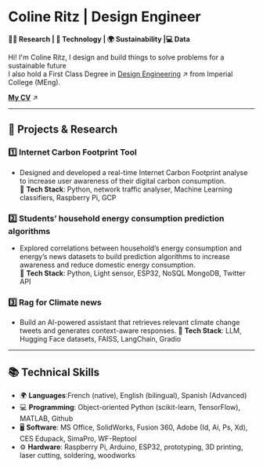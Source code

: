 # Coline Ritz | Design Engineer

**👩‍🔬 Research | 🤖 Technology | 🌍 Sustainability |💻 Data**  

Hi! I'm Coline Ritz, I design and build things to solve problems for a sustainable future   
I also hold a First Class Degree in [Design Engineering](https://www.imperial.ac.uk/study/courses/undergraduate/design-engineering/) ↗ from Imperial College (MEng).


**[My CV](https://github.com/user-attachments/files/18988028/CV.pdf)** ↗

---
## 📌 **Projects & Research**  
### 1️⃣ Internet Carbon Footprint Tool  
* Designed and developed a real-time Internet Carbon Footprint analyse to increase user awareness of their digital carbon consumption.  
🔹 **Tech Stack**: Python, network traffic analyser, Machine Learning classifiers, Raspberry Pi, GCP

### **2️⃣ Students’ household energy consumption prediction algorithms**  
* Explored correlations between household’s energy consumption and energy’s news datasets to build prediction algorithms to increase awareness and reduce domestic energy consumption.  
🔹 **Tech Stack**: Python, Light sensor, ESP32, NoSQL MongoDB, Twitter API

### **3️⃣ Rag for Climate news**  
* Build an AI-powered assistant that retrieves relevant climate change tweets and generates context-aware responses.
🔹 **Tech Stack**: LLM, Hugging Face datasets, FAISS, LangChain, Gradio 

---

## 📚 **Technical Skills**
- 🌍 **Languages**:French (native), English (bilingual), Spanish (Advanced)  
- 💻 **Programming**: Object-oriented Python (scikit-learn, TensorFlow), MATLAB, Github  
- 🖥️ **Software**: MS Office, SolidWorks, Fusion 360, Adobe (Id, Ai, Ps, Xd), CES Edupack, SimaPro, WF-Reptool  
- ⚙️ **Hardware**: Raspberry Pi, Arduino, ESP32, prototyping, 3D printing, laser cutting, soldering, woodworks  


